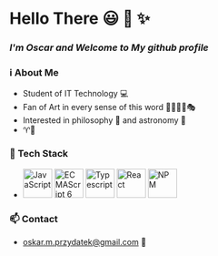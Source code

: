 # Hello There :smiley: :wave: :sparkles: 
### *I'm Oscar and Welcome to My github profile*

### :information_source: About Me 
- Student of IT Technology :computer:
- Fan of Art in every sense of this word :musical_note::art::scream::book::performing_arts:
- Interested in philosophy :moyai: and astronomy :milky_way:
- :aries::rat:

### :hammer: Tech Stack
- <a href="https://developer.mozilla.org/en-US/docs/Web/JavaScript" title="JavaScript"><img src="https://github.com/tomchen/stack-icons/blob/master/logos/javascript.svg" alt="JavaScript" width="51px" height="51px"></a>
<a href="https://tc39.es/ecma262/" title="ECMAScript 6"><img src="https://github.com/tomchen/stack-icons/blob/master/logos/es6.svg" alt="ECMAScript 6" width="51px" height="51px"></a>
<a href="https://www.typescriptlang.org/" title="Typescript"><img src="https://github.com/tomchen/stack-icons/blob/master/logos/typescript-icon.svg" alt="Typescript" width="51px" height="51px"></a>
<a href="https://reactjs.org/" title="React"><img src="https://github.com/tomchen/stack-icons/blob/master/logos/react.svg" alt="React" width="51px" height="51px"></a>
<a href="https://www.npmjs.com/" title="NPM"><img src="https://github.com/tomchen/stack-icons/blob/master/logos/npm.svg" alt="NPM" width="51px" height="51px"></a>

### :mailbox: Contact
- oskar.m.przydatek@gmail.com :postbox:
